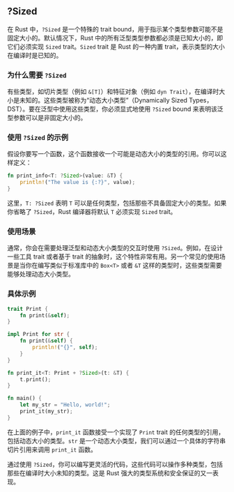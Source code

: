 ## ?Sized

在 Rust 中，`?Sized` 是一个特殊的 trait bound，用于指示某个类型参数可能不是固定大小的。默认情况下，Rust 中的所有泛型类型参数都必须是已知大小的，即它们必须实现 `Sized` trait。`Sized` trait 是 Rust 的一种内置 trait，表示类型的大小在编译时是已知的。

### 为什么需要 `?Sized`
有些类型，如切片类型（例如 `&[T]`）和特征对象（例如 `dyn Trait`），在编译时大小是未知的。这些类型被称为“动态大小类型”（Dynamically Sized Types，DST）。要在泛型中使用这些类型，你必须显式地使用 `?Sized` bound 来表明该泛型参数可以是非固定大小的。

### 使用 `?Sized` 的示例
假设你要写一个函数，这个函数接收一个可能是动态大小的类型的引用。你可以这样定义：

```rust
fn print_info<T: ?Sized>(value: &T) {
    println!("The value is {:?}", value);
}
```

这里，`T: ?Sized` 表明 `T` 可以是任何类型，包括那些不具备固定大小的类型。如果你省略了 `?Sized`，Rust 编译器将默认 `T` 必须实现 `Sized` trait。

### 使用场景
通常，你会在需要处理泛型和动态大小类型的交互时使用 `?Sized`。例如，在设计一些工具 trait 或者基于 trait 的抽象时，这个特性非常有用。另一个常见的使用场景是当你在编写类似于标准库中的 `Box<T>` 或者 `&T` 这样的类型时，这些类型需要能够处理动态大小类型。

### 具体示例

```rust
trait Print {
    fn print(&self);
}

impl Print for str {
    fn print(&self) {
        println!("{}", self);
    }
}

fn print_it<T: Print + ?Sized>(t: &T) {
    t.print();
}

fn main() {
    let my_str = "Hello, world!";
    print_it(my_str);
}
```

在上面的例子中，`print_it` 函数接受一个实现了 `Print` trait 的任何类型的引用，包括动态大小的类型。`str` 是一个动态大小类型，我们可以通过一个具体的字符串切片引用来调用 `print_it` 函数。

通过使用 `?Sized`，你可以编写更灵活的代码，这些代码可以操作多种类型，包括那些在编译时大小未知的类型。这是 Rust 强大的类型系统和安全保证的又一表现。